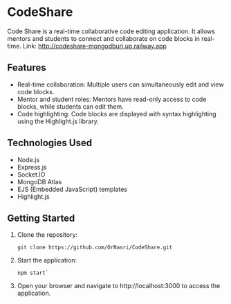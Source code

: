 # CodeShare

Code Share is a real-time collaborative code editing application. It allows mentors and students to connect and collaborate on code blocks in real-time.
Link:  http://codeshare-mongodburi.up.railway.app

## Features

- Real-time collaboration: Multiple users can simultaneously edit and view code blocks.
- Mentor and student roles: Mentors have read-only access to code blocks, while students can edit them.
- Code highlighting: Code blocks are displayed with syntax highlighting using the Highlight.js library.

## Technologies Used

- Node.js
- Express.js
- Socket.IO
- MongoDB Atlas
- EJS (Embedded JavaScript) templates
- Highlight.js

## Getting Started

1. Clone the repository:
   ```shell
   git clone https://github.com/OrNasri/CodeShare.git
2. Start the application:
   ```shell
   npm start`
3. Open your browser and navigate to http://localhost:3000 to access the application.


